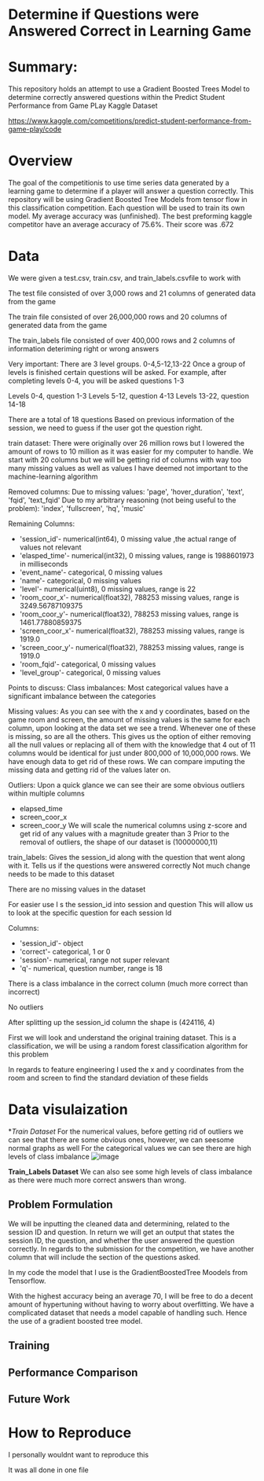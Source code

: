 # **Determine if Questions were Answered Correct in Learning Game**

# **Summary**: 
This repository holds an attempt to use a Gradient Boosted Trees Model to determine correctly answered questions within the Predict Student Performance from Game PLay Kaggle Dataset

https://www.kaggle.com/competitions/predict-student-performance-from-game-play/code


# **Overview**

The goal of the competitionis to use time series data generated by a learning game to determine if a player will answer a question correctly. This repository will be using Gradient Boosted Tree Models from tensor flow in this classification competition. Each question will be used to train its own model. My average accuracy was (unfinished). The best preforming kaggle competitor have an average accuracy of 75.6%. Their score was .672

# **Data**
We were given a test.csv, train.csv, and train_labels.csvfile to work with

The test file consisted of over 3,000 rows and 21 columns of generated data from the game

The train file consisted of over 26,000,000 rows and 20 columns of generated data from the game

The train_labels file consisted of over 400,000 rows and 2 columns of information deteriming right or wrong answers


Very important: There are 3 level groups. 0-4,5-12,13-22 Once a group of levels is finished certain questions will be asked. For example, after completing levels 0-4, you will be asked questions 1-3

Levels 0-4, question 1-3 Levels 5-12, question 4-13 Levels 13-22, question 14-18

There are a total of 18 questions Based on previous information of the session, we need to guess if the user got the question right.

train dataset: There were originally over 26 million rows but I lowered the amount of rows to 10 million as it was easier for my computer to handle. We start with 20 columns but we will be getting rid of columns with way too many missing values as well as values I have deemed not important to the machine-learning algorithm

Removed columns: Due to missing values: 'page', 'hover_duration', 'text', 'fqid', 'text_fqid' Due to my arbitrary reasoning (not being useful to the problem): 'index', 'fullscreen', 'hq', 'music'

Remaining Columns: 
* 'session_id'- numerical(int64), 0 missing value ,the actual range of values not relevant
* 'elasped_time'- numerical(int32), 0 missing values, range is 1988601973 in milliseconds
* 'event_name'- categorical, 0 missing values
* 'name'- categorical, 0 missing values
* 'level'- numerical(uint8), 0 missing values, range is 22
* 'room_coor_x'- numerical(float32), 788253 missing values, range is 3249.56787109375
* 'room_coor_y'- numerical(float32), 788253 missing values, range is 1461.77880859375
* 'screen_coor_x'- numerical(float32), 788253 missing values, range is 1919.0
* 'screen_coor_y'- numerical(float32), 788253 missing values, range is 1919.0
* 'room_fqid'- categorical, 0 missing values
* 'level_group'- categorical, 0 missing values

Points to discuss: Class imbalances: Most categorical values have a significant imbalance between the categories

Missing values: As you can see with the x and y coordinates, based on the game room and screen, the amount of missing values is the same for each column, upon looking at the data set we see a trend. Whenever one of these is missing, so are all the others. This gives us the option of either removing all the null values or replacing all of them with the knowledge that 4 out of 11 columns would be identical for just under 800,000 of 10,000,000 rows. We have enough data to get rid of these rows. We can compare imputing the missing data and getting rid of the values later on.

Outliers: Upon a quick glance we can see their are some obvious outliers within multiple columns
* elapsed_time
* screen_coor_x
* screen_coor_y
We will scale the numerical columns using z-score and get rid of any values with a magnitude greater than 3
Prior to the removal of outliers, the shape of our dataset is (10000000,11)

train_labels: Gives the session_id along with the question that went along with it. Tells us if the questions were answered correctly Not much change needs to be made to this dataset

There are no missing values in the dataset

For easier use I s the session_id into session and question This will allow us to look at the specific question for each session Id

Columns: 
* 'session_id'- object
* 'correct'- categorical, 1 or 0
* 'session'- numerical, range not super relevant
* 'q'- numerical, question number, range is 18

There is a class imbalance in the correct column (much more correct than incorrect)

No outliers

After splitting up the session_id column the shape is (424116, 4)

First we will look and understand the original training dataset. This is a classification, we will be using a random forest classification algorithm for this problem

In regards to feature engineering I used the x and y coordinates from the room and screen to find the standard deviation of these fields
# **Data visulaization**

 **Train Dataset*
For the numerical values, before getting rid of outliers we can see that there are some obvious ones, however, we can seesome normal graphs as well
For the categorical values we can see there are high levels of class imbalance
![image](https://github.com/user-attachments/assets/ad68eaa3-8200-4ff9-aa1e-dbdcb48ab607)


**Train_Labels Dataset**
We can also see some high levels of class imbalance as there were much more correct answers than wrong.

## **Problem Formulation**
We will be inputting the cleaned data and determining, related to the session ID and question. In return we will get an output that states the session ID, the question, and whether the user answered the question correctly. In regards to the submission for the competition, we have another column that will include the section of the questions asked. 

In my code the model that I use is the GradientBoostedTree Moodels from Tensorflow. 

With the highest accuracy being an average 70, I will be free to do a decent amount of hypertuning without having to worry about overfitting. We have a complicated dataset that needs a model capable of handling such. Hence the use of a gradient boosted tree model.


## **Training**

## **Performance Comparison**

## **Future Work**

# **How to Reproduce**
I personally wouldnt want to reproduce this

It was all done in one file
